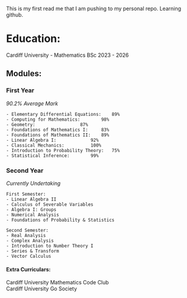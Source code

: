 This is my first read me that I am pushing to my personal repo. Learning github.

# Education:

Cardiff University - Mathematics BSc
2023 - 2026


## Modules:
### First Year
*90.2% Average Mark*
```
- Elementary Differential Equations:	89%
- Computing for Mathematics: 		98%
- Geometry: 				87%
- Foundations of Mathematics I:		83%
- Foundations of Mathematics II: 	89%
- Linear Algebra I: 		 	92%
- Classical Mechanics: 			100%
- Introduction to Probability Theory:	75%
- Statistical Inference: 	  	99%
```
### Second Year
*Currently Undertaking*
```
First Semester:
- Linear Algebra II
- Calculus of Severable Variables
- Algebra I: Groups
- Numerical Analysis
- Foundations of Probability & Statistics

Second Semester:
- Real Analysis
- Complex Analysis
- Introduction to Number Theory I
- Series & Transform
- Vector Calculus
```

#### Extra Curriculars:
Cardiff University Mathematics Code Club \
Cardiff University Go Society